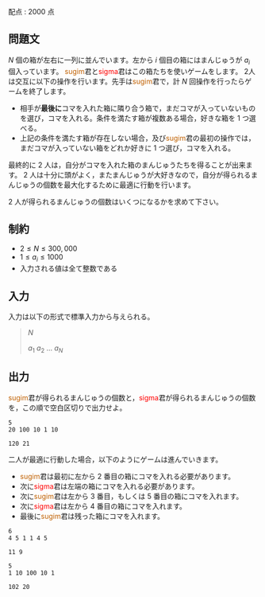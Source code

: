 配点 : $2000$ 点

## 問題文

$N$ 個の箱が左右に一列に並んでいます。左から $i$ 個目の箱にはまんじゅうが $a_i$ 個入っています。
<span style="color:#C06000">sugim</span>君と<span style="color:red">sigma</span>君はこの箱たちを使いゲームをします。
2人は交互に以下の操作を行います。先手は<span style="color:#C06000">sugim</span>君で，計 $N$ 回操作を行ったらゲームを終了します。

- 相手が**最後に**コマを入れた箱に隣り合う箱で，まだコマが入っていないものを選び，コマを入れる。条件を満たす箱が複数ある場合，好きな箱を $1$ つ選べる。
- 上記の条件を満たす箱が存在しない場合，及び<span style="color:#C06000">sugim</span>君の最初の操作では，まだコマが入っていない箱をどれか好きに $1$ つ選び，コマを入れる。

最終的に $2$ 人は，自分がコマを入れた箱のまんじゅうたちを得ることが出来ます。
$2$ 人は十分に頭がよく，またまんじゅうが大好きなので，自分が得られるまんじゅうの個数を最大化するために最適に行動を行います。

$2$ 人が得られるまんじゅうの個数はいくつになるかを求めて下さい。

## 制約

- $2 \leq N \leq 300,000$
- $1 \leq a_i \leq 1000$
- 入力される値は全て整数である

## 入力

入力は以下の形式で標準入力から与えられる。

> $N$
> 
> $a_1$ $a_2$ $...$ $a_N$

## 出力

<span style="color:#C06000">sugim</span>君が得られるまんじゅうの個数と，<span style="color:red">sigma</span>君が得られるまんじゅうの個数を，この順で空白区切りで出力せよ。

```input1
5
20 100 10 1 10
```

```output1
120 21
```

二人が最適に行動した場合，以下のようにゲームは進んでいきます。

- <span style="color:#C06000">sugim</span>君は最初に左から $2$ 番目の箱にコマを入れる必要があります。
- 次に<span style="color:red">sigma</span>君は左端の箱にコマを入れる必要があります。
- 次に<span style="color:#C06000">sugim</span>君は左から $3$ 番目，もしくは $5$ 番目の箱にコマを入れます。
- 次に<span style="color:red">sigma</span>君は左から $4$ 番目の箱にコマを入れます。
- 最後に<span style="color:#C06000">sugim</span>君は残った箱にコマを入れます。

```input2
6
4 5 1 1 4 5
```

```output2
11 9
```

```input3
5
1 10 100 10 1
```

```output3
102 20
```